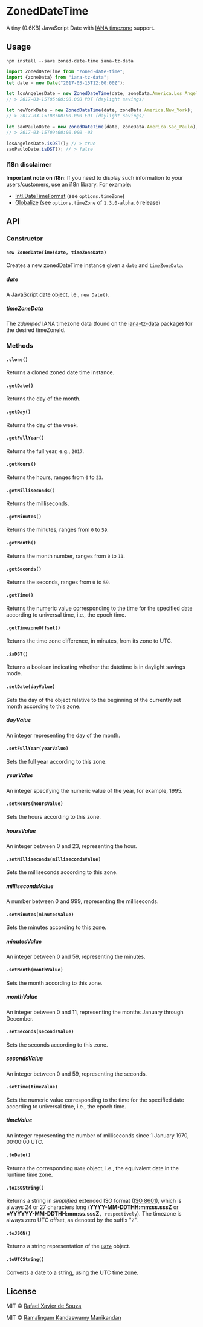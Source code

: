 # ZonedDateTime

A tiny (0.6KB) JavaScript Date with [IANA timezone](https://www.iana.org/time-zones) support.

## Usage

    npm install --save zoned-date-time iana-tz-data

```js
import ZonedDateTime from "zoned-date-time";
import {zoneData} from "iana-tz-data";
let date = new Date("2017-03-15T12:00:00Z");

let losAngelesDate = new ZonedDateTime(date, zoneData.America.Los_Angeles);
// > 2017-03-15T05:00:00.000 PDT (daylight savings)

let newYorkDate = new ZonedDateTime(date, zoneData.America.New_York);
// > 2017-03-15T08:00:00.000 EDT (daylight savings)

let saoPauloDate = new ZonedDateTime(date, zoneData.America.Sao_Paulo);
// > 2017-03-15T09:00:00.000 -03

losAngelesDate.isDST(); // > true
saoPauloDate.isDST(); // > false
```

### I18n disclaimer

**Important note on i18n**: If you need to display such information to your users/customers, use an i18n library. For example:

- [Intl.DateTimeFormat](https://developer.mozilla.org/en-US/docs/Web/JavaScript/Reference/Global_Objects/DateTimeFormat) (see `options.timeZone`)
- [Globalize](https://github.com/rxaviers/globalize/blob/4c5e48750a22bed83d93897d668acee26270c44a/doc/api/date/date-formatter.md) (see `options.timeZone` of `1.3.0-alpha.0` release)

## API

### Constructor

#### `new ZonedDateTime(date, timeZoneData)`

Creates a new zonedDateTime instance given a `date` and `timeZoneData`.

##### date

A [JavaScript date object](https://developer.mozilla.org/en-US/docs/Web/JavaScript/Reference/Global_Objects/Date), i.e., `new Date()`.

##### timeZoneData

The *zdumped* IANA timezone data (found on the [iana-tz-data](https://github.com/rxaviers/iana-tz-data) package) for the desired timeZoneId. 

### Methods

#### `.clone()`

Returns a cloned zoned date time instance.

#### `.getDate()`

Returns the day of the month.

#### `.getDay()`

Returns the day of the week.

#### `.getFullYear()`

Returns the full year, e.g., `2017`.

#### `.getHours()`

Returns the hours, ranges from `0` to `23`.

#### `.getMilliseconds()`

Returns the milliseconds.

#### `.getMinutes()`

Returns the minutes, ranges from `0` to `59`.

#### `.getMonth()`

Returns the month number, ranges from `0` to `11`.

#### `.getSeconds()`

Returns the seconds, ranges from `0` to `59`.

#### `.getTime()`

Returns the numeric value corresponding to the time for the specified date according to universal time, i.e., the epoch time.

#### `.getTimezoneOffset()`

Returns the time zone difference, in minutes, from its zone to UTC.

#### `.isDST()`

Returns a boolean indicating whether the datetime is in daylight savings mode.

#### `.setDate(dayValue)`

Sets the day of the object relative to the beginning of the currently set month according to this zone.

##### dayValue

An integer representing the day of the month.

#### `.setFullYear(yearValue)`

Sets the full year according to this zone.

##### yearValue

An integer specifying the numeric value of the year, for example, 1995.

#### `.setHours(hoursValue)`

Sets the hours according to this zone.

##### hoursValue

An integer between 0 and 23, representing the hour.

#### `.setMilliseconds(millisecondsValue)`

Sets the milliseconds according to this zone.

##### millisecondsValue

A number between 0 and 999, representing the milliseconds.

#### `.setMinutes(minutesValue)`

Sets the minutes according to this zone.

##### minutesValue

An integer between 0 and 59, representing the minutes.

#### `.setMonth(monthValue)`

Sets the month according to this zone.

##### monthValue

An integer between 0 and 11, representing the months January through December.

#### `.setSeconds(secondsValue)`

Sets the seconds according to this zone.

##### secondsValue

An integer between 0 and 59, representing the seconds.

#### `.setTime(timeValue)`

Sets the numeric value corresponding to the time for the specified date according to universal time, i.e., the epoch time.

##### timeValue

An integer representing the number of milliseconds since 1 January 1970, 00:00:00 UTC.

#### `.toDate()`

Returns the corresponding `Date` object, i.e., the equivalent date in the runtime time zone.

#### `.toISOString()`

Returns a string in *simplified* extended ISO format ([ISO 8601](http://en.wikipedia.org/wiki/ISO_8601)), which is always 24 or 27 characters long (**YYYY-MM-DDTHH:mm:ss.sssZ** or **±YYYYYY-MM-DDTHH:mm:ss.sssZ**`, respectively`). The timezone is always zero UTC offset, as denoted by the suffix "`Z`".

#### `.toJSON()`

Returns a string representation of the [`Date`](https://developer.mozilla.org/en-US/docs/Web/JavaScript/Reference/Global_Objects/Date) object.

#### `.toUTCString()`

Converts a date to a string, using the UTC time zone.

## License

MIT © [Rafael Xavier de Souza](http://rafael.xavier.blog.br)

MIT © [Ramalingam Kandaswamy Manikandan](rajavelmani@gmail.com)
